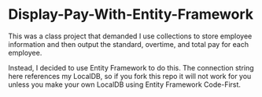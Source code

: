 # Display-Pay-With-Entity-Framework
This was a class project that demanded I use collections to store employee information and then output the standard, overtime, and total pay for each employee.

Instead, I decided to use Entity Framework to do this. The connection string here references my LocalDB, so if you fork this repo it will not work for you unless you make your own LocalDB using Entity Framework Code-First.
